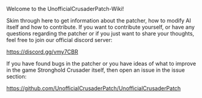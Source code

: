 Welcome to the UnofficialCrusaderPatch-Wiki!

Skim through here to get information about the patcher, how to modify AI itself and how to contribute.
If you want to contribute yourself, or have any questions regarding the patcher or if you just want to share your thoughts, feel free to join our official discord server:

https://discord.gg/vmy7CBR

If you have found bugs in the patcher or you have ideas of what to improve in the game Stronghold Crusader itself, then open an issue in the issue section:

https://github.com/UnofficialCrusaderPatch/UnofficialCrusaderPatch